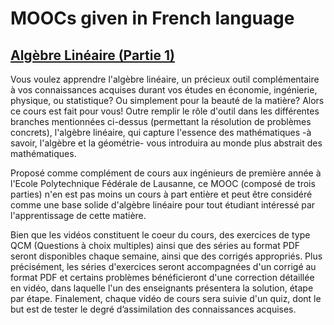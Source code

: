 # MOOCs given in French language

## [Algèbre Linéaire (Partie 1)](https://www.edx.org/course/algebre-lineaire-partie-1-epflx-algebrex-1)

Vous voulez apprendre l'algèbre linéaire, un précieux outil complémentaire à vos connaissances acquises durant vos études en économie, ingénierie, physique, ou statistique? Ou simplement pour la beauté de la matière? Alors ce cours est fait pour vous! Outre remplir le rôle d'outil dans les différentes branches mentionnées ci-dessus (permettant la résolution de problèmes concrets), l'algèbre linéaire, qui capture l'essence des mathématiques -à savoir, l'algèbre et la géométrie- vous introduira au monde plus abstrait des mathématiques.

Proposé comme complément de cours aux ingénieurs de première année à l'Ecole Polytechnique Fédérale de Lausanne, ce MOOC (composé de trois parties) n'en est pas moins un cours à part entière et peut être considéré comme une base solide d'algèbre linéaire pour tout étudiant intéressé par l'apprentissage de cette matière.

Bien que les vidéos constituent le coeur du cours, des exercices de type QCM (Questions à choix multiples) ainsi que des séries au format PDF seront disponibles chaque semaine, ainsi que des corrigés appropriés. Plus précisément, les séries d'exercices seront accompagnées d'un corrigé au format PDF et certains problèmes bénéficieront d'une correction détaillée en vidéo, dans laquelle l'un des enseignants présentera la solution, étape par étape. Finalement, chaque vidéo de cours sera suivie d'un quiz, dont le but est de tester le degré d’assimilation des connaissances acquises.
